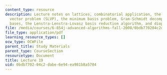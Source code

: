 ```yaml
---
content_type: resource
description: Lecture notes on lattices, combinatorial application, the shortest lattice
  vector problem (SLVP), the minimum basis problem, Gram-Schmidt decomposition, Lovasz-reduced
  bases, the Lenstra-Lenstra-Lovasz basis reduction algorithm, and diophantine approximation.
file: /media/courses/6-854j-advanced-algorithms-fall-2008/0bdb770204c2dabe6e94ea981b8a5784_lattices.pdf
file_type: application/pdf
learning_resource_types: []
ocw_type: OCWFile
parent_title: Study Materials
parent_type: CourseSection
resourcetype: Document
title: Lecture 19
uid: 0bdb7702-04c2-dabe-6e94-ea981b8a5784
---
```

